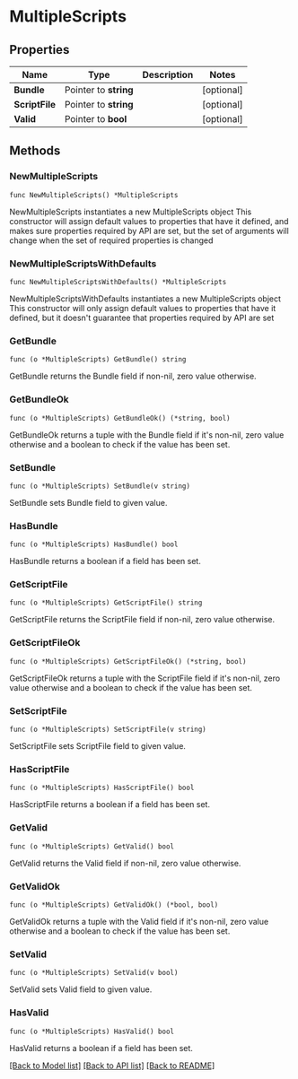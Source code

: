 # MultipleScripts

## Properties

Name | Type | Description | Notes
------------ | ------------- | ------------- | -------------
**Bundle** | Pointer to **string** |  | [optional] 
**ScriptFile** | Pointer to **string** |  | [optional] 
**Valid** | Pointer to **bool** |  | [optional] 

## Methods

### NewMultipleScripts

`func NewMultipleScripts() *MultipleScripts`

NewMultipleScripts instantiates a new MultipleScripts object
This constructor will assign default values to properties that have it defined,
and makes sure properties required by API are set, but the set of arguments
will change when the set of required properties is changed

### NewMultipleScriptsWithDefaults

`func NewMultipleScriptsWithDefaults() *MultipleScripts`

NewMultipleScriptsWithDefaults instantiates a new MultipleScripts object
This constructor will only assign default values to properties that have it defined,
but it doesn't guarantee that properties required by API are set

### GetBundle

`func (o *MultipleScripts) GetBundle() string`

GetBundle returns the Bundle field if non-nil, zero value otherwise.

### GetBundleOk

`func (o *MultipleScripts) GetBundleOk() (*string, bool)`

GetBundleOk returns a tuple with the Bundle field if it's non-nil, zero value otherwise
and a boolean to check if the value has been set.

### SetBundle

`func (o *MultipleScripts) SetBundle(v string)`

SetBundle sets Bundle field to given value.

### HasBundle

`func (o *MultipleScripts) HasBundle() bool`

HasBundle returns a boolean if a field has been set.

### GetScriptFile

`func (o *MultipleScripts) GetScriptFile() string`

GetScriptFile returns the ScriptFile field if non-nil, zero value otherwise.

### GetScriptFileOk

`func (o *MultipleScripts) GetScriptFileOk() (*string, bool)`

GetScriptFileOk returns a tuple with the ScriptFile field if it's non-nil, zero value otherwise
and a boolean to check if the value has been set.

### SetScriptFile

`func (o *MultipleScripts) SetScriptFile(v string)`

SetScriptFile sets ScriptFile field to given value.

### HasScriptFile

`func (o *MultipleScripts) HasScriptFile() bool`

HasScriptFile returns a boolean if a field has been set.

### GetValid

`func (o *MultipleScripts) GetValid() bool`

GetValid returns the Valid field if non-nil, zero value otherwise.

### GetValidOk

`func (o *MultipleScripts) GetValidOk() (*bool, bool)`

GetValidOk returns a tuple with the Valid field if it's non-nil, zero value otherwise
and a boolean to check if the value has been set.

### SetValid

`func (o *MultipleScripts) SetValid(v bool)`

SetValid sets Valid field to given value.

### HasValid

`func (o *MultipleScripts) HasValid() bool`

HasValid returns a boolean if a field has been set.


[[Back to Model list]](../README.md#documentation-for-models) [[Back to API list]](../README.md#documentation-for-api-endpoints) [[Back to README]](../README.md)


